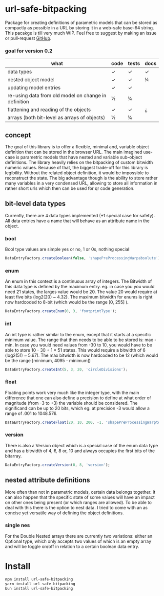 # url-safe-bitpacking

Package for creating definitions of parametric models that can be stored as compactly as possible in a URL by storing it in a web-safe base-64 string. This pacakge is till very much WIP. Feel free to suggest by making an issue or pull-request [GitHub](https://github.com/JonasWard/url-safe-bitpacking).

### goal for version 0.2

| what                                                 | code     | tests    | docs     |
| ---------------------------------------------------- | -------- | -------- | -------- |
| data types                                           | &check;  | &check;  | &check;  |
| nested object model                                  | &check;  | &check;  | &frac14; |
| updating model entries                               | &check;  | &check;  |          |
| re-using data from old model on change in definition | &frac12; | &frac14; |          |
| flattening and reading of the objects                | &check;  | &check;  | &iquest; |
| arrays (both bit-level as arrays of objects)         | &frac12; | &frac14; |          |

## concept

The goal of this library is to offer a flexible, minimal and, variable object definition that can be stored in the browser URL. The main imagined use-case is parametric models that have nested and variable sub-object definitions. The library heavily relies on the bitpacking of custom bitwidth numeric values. Because of that, the biggest trade-off for this library is legibility. Without the related object definition, it would be impossible to reconstruct the state. The big advantage though is the ability to store rather many variables in a very condensed URL, allowing to store all information in rather short urls which then can be used for qr code generation.

## bit-level data types

Currently, there are 4 data types implemented (+1 special case for safety). All data entries have a name that will behave as an attribute name in the object.

### bool

Bool type values are simple yes or no, 1 or 0s, nothing special

```typescript
DataEntryFactory.createBoolean(false, 'shapePreProcessingWarpabsolute');
```

### enum

An enum in this context is a continuous array of integers. The Bitwidth of this data type is defined by the maximum entry. eg. in case you you would need 21 states, the larges value would be 20. The value 20 would require at least five bits (log2(20) ~ 4.32). The maximum bitwidth for enums is right now hardcoded to 8-bit (which would be the range [0, 255] ).

```typescript
DataEntryFactory.createEnum(0, 3, 'footprintType');
```

### int

An int type is rather similar to the enum, except that it starts at a specific minimum value. The range that then needs to be able to be stored is: max - min. In case you would need values from -30 to 10, you would have to be able to store 10 - 30 + 1 = 51 states. This would require a bitwidth of 6 (log2(51) ~ 5.67). The max bitwidth is now hardcoded to be 12 (which would be the range [minimum, 4095 - minimum])

```typescript
DataEntryFactory.createInt(5, 3, 20, 'circleDivisions');
```

### float

Floating points work very much like the integer type, with the main difference that one can also define a precision to define at what order of magnitude (from -3 to +3) the variable should be considered. The significand can be up to 20 bits, which eg. at precision -3 would allow a range of .001 to 1048.576.

```typescript
DataEntryFactory.createFloat(20, 10, 200, -1, 'shapePreProcessingWarptotal');
```

### version

There is also a Version object which is a special case of the enum data type and has a bitwidth of 4, 6, 8 or, 10 and always occupies the first bits of the bitarray.

```typescript
DataEntryFactory.createVersion(0, 8, 'version');
```

## nested attribute definitions

More often than not in parametric models, certain data belongs together. It can also happen that the specific state of some values will have an impact on other ones being present (or which ranges are allowed). To be able to deal with this there is the option to nest data. I tried to come with an as concise yet versatile way of defining the object definitions.

### single nes

For the Double Nested arrays there are currently two variations: either an Optional type, which only accepts two values of which is an empty array and will be toggle on/off in relation to a certain boolean data entry.

# Install

```bash
npm install url-safe-bitpacking
yarn install url-safe-bitpacking
bun install url-safe-bitpacking
```
